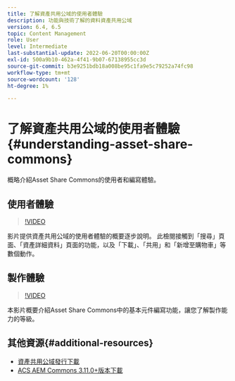 ```yaml
---
title: 了解資產共用公域的使用者體驗
description: 功能與技術了解的資料資產共用公域
version: 6.4, 6.5
topic: Content Management
role: User
level: Intermediate
last-substantial-update: 2022-06-20T00:00:00Z
exl-id: 500a9b10-462a-4f41-9b07-67138955cc3d
source-git-commit: b3e9251bdb18a008be95c1fa9e5c79252a74fc98
workflow-type: tm+mt
source-wordcount: '128'
ht-degree: 1%

---
```


# 了解資產共用公域的使用者體驗{#understanding-asset-share-commons}

概略介紹Asset Share Commons的使用者和編寫體驗。

## 使用者體驗

>[!VIDEO](https://video.tv.adobe.com/v/20497?quality=12&learn=on)

影片提供資產共用公域的使用者體驗的概要逐步說明。 此檢閱接觸到「搜尋」頁面、「資產詳細資料」頁面的功能，以及「下載」、「共用」和「新增至購物車」等數個動作。

## 製作體驗

>[!VIDEO](https://video.tv.adobe.com/v/20498?quality=12&learn=on)

本影片概要介紹Asset Share Commons中的基本元件編寫功能，讓您了解製作能力的等級。

## 其他資源{#additional-resources}

* [資產共用公域發行下載](https://github.com/Adobe-Marketing-Cloud/asset-share-commons/releases)
* [ACS AEM Commons 3.11.0+版本下載](https://github.com/Adobe-Consulting-Services/acs-aem-commons/releases)
